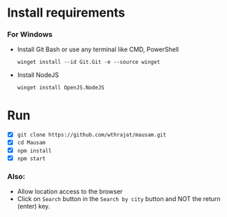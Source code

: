 # Install requirements
### For Windows
- Install Git Bash or use any terminal like CMD, PowerShell

  ` winget install --id Git.Git -e --source winget `
  
- Install NodeJS

  ` winget install OpenJS.NodeJS `
 
# Run

- [x] `git clone https://github.com/wthrajat/mausam.git`
- [x] `cd Mausam`
- [x] `npm install`
- [x] `npm start`

### Also:
  - Allow location access to the browser
  - Click on ``Search`` button in the `Search by city` button and NOT the return (enter) key.
